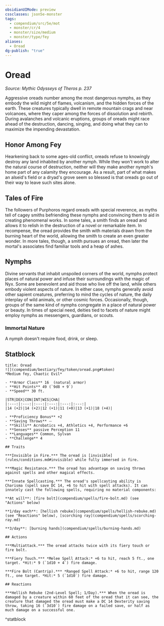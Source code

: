 ```yaml
---
obsidianUIMode: preview
cssclasses: json5e-monster
tags:
  - compendium/src/5e/mot
  - monster/cr/4
  - monster/size/medium
  - monster/type/fey
aliases:
  - Oread
dg-publish: "true"
---
```

# Oread
*Source: Mythic Odysseys of Theros p. 237*  

Aggressive oreads number among the most dangerous nymphs, as they embody the wild might of flames, volcanism, and the hidden forces of the earth. These creatures typically dwell in remote mountain crags and near volcanoes, where they caper among the forces of dissolution and rebirth. During avalanches and volcanic eruptions, groups of oreads might race ahead of the destruction, dancing, singing, and doing what they can to maximize the impending devastation.

## Honor Among Fey

Hearkening back to some ages-old conflict, oreads refuse to knowingly destroy any land inhabited by another nymph. While they won't work to alter the natural course of destruction, neither will they make another nymph's home part of any calamity they encourage. As a result, part of what makes an alseid's field or a dryad's grove seem so blessed is that oreads go out of their way to leave such sites alone.

## Tales of Fire

The followers of Purphoros regard oreads with special reverence, as myths tell of cagey smiths befriending these nymphs and convincing them to aid in creating phenomenal works. In some tales, a smith finds an oread and allows it to relish in the destruction of a novel or remarkable item. In recompense, the oread provides the smith with materials drawn from the burning heart of the world, allowing the smith to create an even greater wonder. In more tales, though, a smith pursues an oread, then later the mortal's associates find familiar tools and a heap of ashes.

## Nymphs

Divine servants that inhabit unspoiled corners of the world, nymphs protect places of natural power and infuse their surroundings with the magic of Nyx. Some are benevolent and aid those who live off the land, while others embody violent aspects of nature. In either case, nymphs generally avoid other sapient creatures, preferring to mind the cycles of nature, the daily interplay of wild animals, or other cosmic forces. Occasionally, though, groups of the same kind of nymphs congregate in a place of natural power or beauty. In times of special need, deities tied to facets of nature might employ nymphs as messengers, guardians, or scouts.

### Immortal Nature

A nymph doesn't require food, drink, or sleep.

## Statblock

```ad-statblock
title: Oread
![](compendium/bestiary/fey/token/oread.png#token)
*Medium fey, Chaotic Evil*

- **Armor Class** 16  (natural armor)
- **Hit Points** 49 (`9d8 + 9`)
- **Speed** 30 ft.

|STR|DEX|CON|INT|WIS|CHA|
|:---:|:---:|:---:|:---:|:---:|:---:|
|14 (+2)|14 (+2)|12 (+1)|11 (+0)|13 (+1)|18 (+4)|

- **Proficiency Bonus** +2
- **Saving Throws** ⏤
- **Skills** Acrobatics +4, Athletics +4, Performance +6
- **Senses** passive Perception 11
- **Languages** Common, Sylvan
- **Challenge** 4

## Traits

***Invisible in Fire.*** The oread is [invisible](rules/conditions.md#invisible) while fully immersed in fire.

***Magic Resistance.*** The oread has advantage on saving throws against spells and other magical effects.

***Innate Spellcasting.*** The oread's spellcasting ability is Charisma (spell save DC 14, +6 to hit with spell attacks). It can innately cast the following spells, requiring no material components:

**At will**: [fire bolt](compendium/spells/fire-bolt.md) (see "Actions" below)

**1/day each**: [hellish rebuke](compendium/spells/hellish-rebuke.md) (see "Reactions" below), [scorching ray](compendium/spells/scorching-ray.md)

**3/day**: [burning hands](compendium/spells/burning-hands.md)

## Actions

***Multiattack.*** The oread attacks twice with its fiery touch or fire bolt.

***Fiery Touch.*** *Melee Spell Attack:* +6 to hit, reach 5 ft., one target. *Hit:* 9 (`1d10 + 4`) fire damage.

***Fire Bolt (Cantrip).*** *Ranged Spell Attack:* +6 to hit, range 120 ft., one target. *Hit:* 5 (`1d10`) fire damage.

## Reactions

***Hellish Rebuke (2nd-Level Spell; 1/Day).*** When the oread is damaged by a creature within 60 feet of the oread that it can see, the creature that damaged the oread must make a DC 14 Dexterity saving throw, taking 16 (`3d10`) fire damage on a failed save, or half as much damage on a successful one.
```
^statblock